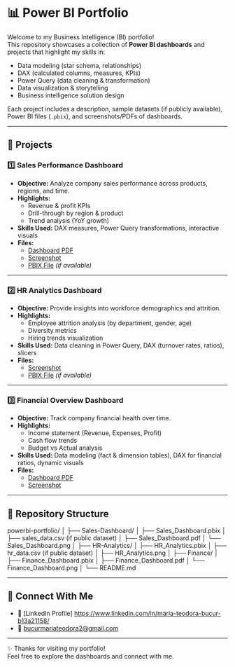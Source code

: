 # 📊 Power BI Portfolio

Welcome to my Business Intelligence (BI) portfolio!  
This repository showcases a collection of **Power BI dashboards** and projects that highlight my skills in:

- Data modeling (star schema, relationships)
- DAX (calculated columns, measures, KPIs)
- Power Query (data cleaning & transformation)
- Data visualization & storytelling
- Business intelligence solution design

Each project includes a description, sample datasets (if publicly available), Power BI files (`.pbix`), and screenshots/PDFs of dashboards.

---

## 🔹 Projects

### 1️⃣ Sales Performance Dashboard
- **Objective:** Analyze company sales performance across products, regions, and time.  
- **Highlights:**
  - Revenue & profit KPIs
  - Drill-through by region & product
  - Trend analysis (YoY growth)  
- **Skills Used:** DAX measures, Power Query transformations, interactive visuals  
- **Files:**  
  - [Dashboard PDF](Sales-Dashboard/Sales_Dashboard.pdf)  
  - [Screenshot](Sales-Dashboard/Sales_Dashboard.png)  
  - [PBIX File](Sales-Dashboard/Sales_Dashboard.pbix) *(if available)*  

---

### 2️⃣ HR Analytics Dashboard
- **Objective:** Provide insights into workforce demographics and attrition.  
- **Highlights:**
  - Employee attrition analysis (by department, gender, age)  
  - Diversity metrics  
  - Hiring trends visualization  
- **Skills Used:** Data cleaning in Power Query, DAX (turnover rates, ratios), slicers  
- **Files:**  
  - [Screenshot](HR-Analytics/HR_Analytics.png)  
  - [PBIX File](HR-Analytics/HR_Analytics.pbix) *(if available)*  

---

### 3️⃣ Financial Overview Dashboard
- **Objective:** Track company financial health over time.  
- **Highlights:**
  - Income statement (Revenue, Expenses, Profit)  
  - Cash flow trends  
  - Budget vs Actual analysis  
- **Skills Used:** Data modeling (fact & dimension tables), DAX for financial ratios, dynamic visuals  
- **Files:**  
  - [Dashboard PDF](Finance/Finance_Dashboard.pdf)  
  - [Screenshot](Finance/Finance_Dashboard.png)  

---

## 📂 Repository Structure


powerbi-portfolio/
│
├── Sales-Dashboard/
│ ├── Sales_Dashboard.pbix
│ ├── sales_data.csv (if public dataset)
│ ├── Sales_Dashboard.pdf
│ └── Sales_Dashboard.png
│
├── HR-Analytics/
│ ├── HR_Analytics.pbix
│ ├── hr_data.csv (if public dataset)
│ ├── HR_Analytics.png
│
├── Finance/
│ ├── Finance_Dashboard.pbix
│ ├── Finance_Dashboard.pdf
│ └── Finance_Dashboard.png
│
└── README.md







---

## 🔗 Connect With Me
- 💼 [LinkedIn Profile] https://www.linkedin.com/in/maria-teodora-bucur-b13a21158/
- 📧 bucurmariateodora2@gmail.com

---

✨ Thanks for visiting my portfolio!  
Feel free to explore the dashboards and connect with me.

